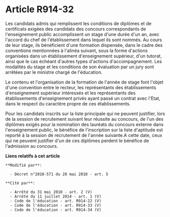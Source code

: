 # Article R914-32

Les candidats admis qui remplissent les conditions de diplômes et de certificats exigées des candidats des concours
correspondants de l'enseignement public accomplissent un stage d'une durée d'un an, avec l'accord du chef de l'établissement
dans lequel ils sont nommés. Au cours de leur stage, ils bénéficient d'une formation dispensée, dans le cadre des conventions
mentionnées à l'alinéa suivant, sous la forme d'actions organisées dans un établissement d'enseignement supérieur, d'un
tutorat, ainsi que le cas échéant d'autres types d'actions d'accompagnement. Les modalités du stage et les conditions de son
évaluation par un jury sont arrêtées par le ministre chargé de l'éducation. 

Le contenu et l'organisation de la formation de l'année de stage font l'objet d'une convention entre le recteur, les
représentants des établissements d'enseignement supérieur intéressés et les représentants des établissements d'enseignement
privés ayant passé un contrat avec l'Etat, dans le respect du caractère propre de ces établissements. 

Pour les candidats inscrits sur la liste principale qui ne peuvent justifier, lors de la session de recrutement suivant leur
réussite au concours, de l'un des diplômes exigés pour la nomination des lauréats du concours externe dans l'enseignement
public, le bénéfice de l'inscription sur la liste d'aptitude est reporté à la session de recrutement de l'année suivante.A
cette date, ceux qui ne peuvent justifier d'un de ces diplômes perdent le bénéfice de l'admission au concours.

**Liens relatifs à cet article**

	**Modifié par**:

	  - Décret n°2010-571 du 28 mai 2010 - art. 5

	**Cité par**:

	  - Arrêté du 31 mai 2010 - art. 2 (V)
	  - Arrêté du 11 juillet 2014 - art. 1 (V)
	  - Code de l'éducation - art. R914-22 (V)
	  - Code de l'éducation - art. R914-33 (V)
	  - Code de l'éducation - art. R914-34 (V)
